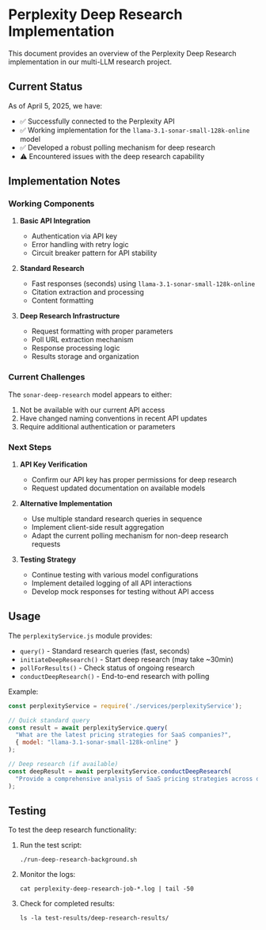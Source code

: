 # Perplexity Deep Research Implementation

This document provides an overview of the Perplexity Deep Research implementation in our multi-LLM research project.

## Current Status

As of April 5, 2025, we have:

- ✅ Successfully connected to the Perplexity API
- ✅ Working implementation for the `llama-3.1-sonar-small-128k-online` model
- ✅ Developed a robust polling mechanism for deep research
- ⚠️ Encountered issues with the deep research capability

## Implementation Notes

### Working Components

1. **Basic API Integration**
   - Authentication via API key
   - Error handling with retry logic
   - Circuit breaker pattern for API stability

2. **Standard Research**
   - Fast responses (seconds) using `llama-3.1-sonar-small-128k-online`
   - Citation extraction and processing
   - Content formatting

3. **Deep Research Infrastructure**
   - Request formatting with proper parameters
   - Poll URL extraction mechanism
   - Response processing logic
   - Results storage and organization

### Current Challenges

The `sonar-deep-research` model appears to either:

1. Not be available with our current API access
2. Have changed naming conventions in recent API updates
3. Require additional authentication or parameters

### Next Steps

1. **API Key Verification**
   - Confirm our API key has proper permissions for deep research
   - Request updated documentation on available models

2. **Alternative Implementation**
   - Use multiple standard research queries in sequence
   - Implement client-side result aggregation
   - Adapt the current polling mechanism for non-deep research requests

3. **Testing Strategy**
   - Continue testing with various model configurations
   - Implement detailed logging of all API interactions
   - Develop mock responses for testing without API access

## Usage

The `perplexityService.js` module provides:

- `query()` - Standard research queries (fast, seconds)
- `initiateDeepResearch()` - Start deep research (may take ~30min)
- `pollForResults()` - Check status of ongoing research
- `conductDeepResearch()` - End-to-end research with polling

Example:

```javascript
const perplexityService = require('./services/perplexityService');

// Quick standard query
const result = await perplexityService.query(
  "What are the latest pricing strategies for SaaS companies?",
  { model: "llama-3.1-sonar-small-128k-online" }
);

// Deep research (if available)
const deepResult = await perplexityService.conductDeepResearch(
  "Provide a comprehensive analysis of SaaS pricing strategies across different market segments in 2025, including examples and comparative data."
);
```

## Testing

To test the deep research functionality:

1. Run the test script:
   ```
   ./run-deep-research-background.sh
   ```

2. Monitor the logs:
   ```
   cat perplexity-deep-research-job-*.log | tail -50
   ```

3. Check for completed results:
   ```
   ls -la test-results/deep-research-results/
   ```